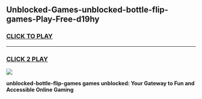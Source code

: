 
## Unblocked-Games-unblocked-bottle-flip-games-Play-Free-d19hy
<h3>
<a href="https://premium76.site?title=unblocked-bottle-flip-games&ref=24M">CLICK TO PLAY</a></h3>
<hr>

<h3>
<a href="https://premium76.site?title=unblocked-bottle-flip-games&ref=24M">CLICK 2 PLAY</a>
  
</h3>

<a href="https://premium76.site?title=unblocked-bottle-flip-games&ref=24M"><img src="https://clearcache.store/games.png"></a>


**unblocked-bottle-flip-games games unblocked: Your Gateway to Fun and Accessible Online Gaming**
